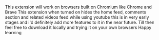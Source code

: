 This extension will work on browsers built on Chromium like Chrome and Brave
This extension when turned on hides the home feed, comments section and related videos feed while using youtube
this is in very early stages and i'd definitely add more features to it in the near future.
Till then feel free to download it locally and trying it on your own browsers
Happy learning
